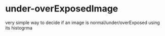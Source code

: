 # under-overExposedImage
very simple way to decide if an image is normal/under/overExposed using its histogrma
